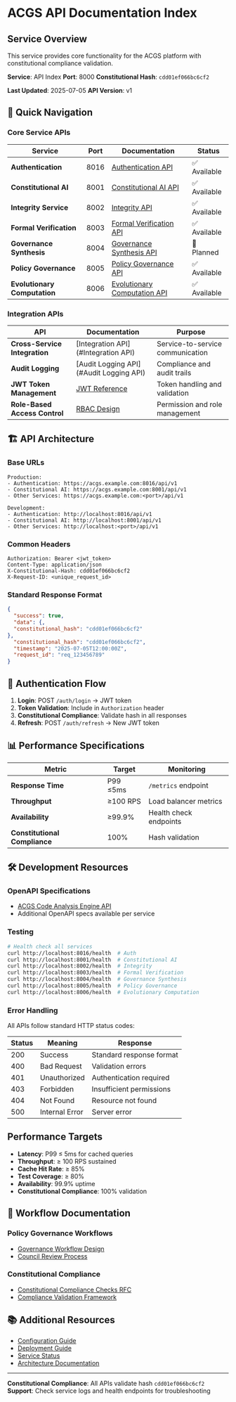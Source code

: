 # ACGS API Documentation Index

## Service Overview

This service provides core functionality for the ACGS platform with constitutional compliance validation.

**Service**: API Index
**Port**: 8000
**Constitutional Hash**: `cdd01ef066bc6cf2`


<!-- Constitutional Hash: cdd01ef066bc6cf2 -->
**Last Updated**: 2025-07-05
**API Version**: v1

## 🎯 Quick Navigation

### Core Service APIs

| Service | Port | Documentation | Status |
|---------|------|---------------|--------|
| **Authentication** | 8016 | [Authentication API](authentication.md) | ✅ Available |
| **Constitutional AI** | 8001 | [Constitutional AI API](constitutional-ai.md) | ✅ Available |
| **Integrity Service** | 8002 | [Integrity API](integrity.md) | ✅ Available |
| **Formal Verification** | 8003 | [Formal Verification API](formal-verification.md) | ✅ Available |
| **Governance Synthesis** | 8004 | [Governance Synthesis API](governance_synthesis.md) | 📝 Planned |
| **Policy Governance** | 8005 | [Policy Governance API](policy-governance.md) | ✅ Available |
| **Evolutionary Computation** | 8006 | [Evolutionary Computation API](evolutionary-computation.md) | ✅ Available |

### Integration APIs

| API | Documentation | Purpose |
|-----|---------------|---------|
| **Cross-Service Integration** | [Integration API](#Integration API) | Service-to-service communication |
| **Audit Logging** | [Audit Logging API](#Audit Logging API) | Compliance and audit trails |
| **JWT Token Management** | [JWT Reference](#jwt-token-specification) | Token handling and validation |
| **Role-Based Access Control** | [RBAC Design](#role-based-access-control) | Permission and role management |

## 🏗️ API Architecture

### Base URLs

```
Production:
- Authentication: https://acgs.example.com:8016/api/v1
- Constitutional AI: https://acgs.example.com:8001/api/v1
- Other Services: https://acgs.example.com:<port>/api/v1

Development:
- Authentication: http://localhost:8016/api/v1
- Constitutional AI: http://localhost:8001/api/v1
- Other Services: http://localhost:<port>/api/v1
```

### Common Headers

```http
Authorization: Bearer <jwt_token>
Content-Type: application/json
X-Constitutional-Hash: cdd01ef066bc6cf2
X-Request-ID: <unique_request_id>
```

### Standard Response Format

```json
{
  "success": true,
  "data": {,
  "constitutional_hash": "cdd01ef066bc6cf2"
},
  "constitutional_hash": "cdd01ef066bc6cf2",
  "timestamp": "2025-07-05T12:00:00Z",
  "request_id": "req_123456789"
}
```

## 🔐 Authentication Flow

1. **Login**: POST `/auth/login` → JWT token
2. **Token Validation**: Include in `Authorization` header
3. **Constitutional Compliance**: Validate hash in all responses
4. **Refresh**: POST `/auth/refresh` → New JWT token

## 📊 Performance Specifications

| Metric | Target | Monitoring |
|--------|--------|------------|
| **Response Time** | P99 ≤5ms | `/metrics` endpoint |
| **Throughput** | ≥100 RPS | Load balancer metrics |
| **Availability** | ≥99.9% | Health check endpoints |
| **Constitutional Compliance** | 100% | Hash validation |

## 🛠️ Development Resources

### OpenAPI Specifications

- [ACGS Code Analysis Engine API](ACGS_CODE_ANALYSIS_ENGINE_API_SPECIFICATION.yaml)
- Additional OpenAPI specs available per service

### Testing

```bash
# Health check all services
curl http://localhost:8016/health  # Auth
curl http://localhost:8001/health  # Constitutional AI
curl http://localhost:8002/health  # Integrity
curl http://localhost:8003/health  # Formal Verification
curl http://localhost:8004/health  # Governance Synthesis
curl http://localhost:8005/health  # Policy Governance
curl http://localhost:8006/health  # Evolutionary Computation
```

### Error Handling

All APIs follow standard HTTP status codes:

| Status | Meaning | Response |
|--------|---------|----------|
| 200 | Success | Standard response format |
| 400 | Bad Request | Validation errors |
| 401 | Unauthorized | Authentication required |
| 403 | Forbidden | Insufficient permissions |
| 404 | Not Found | Resource not found |
| 500 | Internal Error | Server error |

## Performance Targets

- **Latency**: P99 ≤ 5ms for cached queries
- **Throughput**: ≥ 100 RPS sustained
- **Cache Hit Rate**: ≥ 85%
- **Test Coverage**: ≥ 80%
- **Availability**: 99.9% uptime
- **Constitutional Compliance**: 100% validation

## 🔄 Workflow Documentation

### Policy Governance Workflows

- [Governance Workflow Design](#governance-workflow)
- [Council Review Process](#council-review)

### Constitutional Compliance

- [Constitutional Compliance Checks RFC](#constitutional-compliance)
- [Compliance Validation Framework](../constitutional_compliance_validation_framework.md)

## 📚 Additional Resources

- [Configuration Guide](../configuration/README.md)
- [Deployment Guide](../deployment/ACGS_PGP_SETUP_GUIDE.md)
- [Service Status](../operations/SERVICE_STATUS.md)
- [Architecture Documentation](../architecture/)

---

**Constitutional Compliance**: All APIs validate hash `cdd01ef066bc6cf2`
**Support**: Check service logs and health endpoints for troubleshooting
